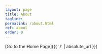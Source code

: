 ```yaml
---
layout: page
title: About
tagline: 
permalink: /about.html
ref: about
order: 0
---
```


[Go to the Home Page]({{ '/' | absolute_url }})
